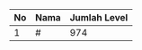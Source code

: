 | No | Nama            | Jumlah Level |
|----|-----------------|--------------|
| 1  | #    |    974        |
